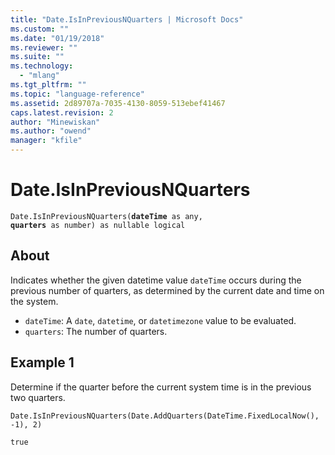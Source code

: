 ```yaml
---
title: "Date.IsInPreviousNQuarters | Microsoft Docs"
ms.custom: ""
ms.date: "01/19/2018"
ms.reviewer: ""
ms.suite: ""
ms.technology: 
  - "mlang"
ms.tgt_pltfrm: ""
ms.topic: "language-reference"
ms.assetid: 2d89707a-7035-4130-8059-513ebef41467
caps.latest.revision: 2
author: "Minewiskan"
ms.author: "owend"
manager: "kfile"
---
```

# Date.IsInPreviousNQuarters
<code>Date.IsInPreviousNQuarters(**dateTime** as any, **quarters** as number) as nullable logical</code>
## About
Indicates whether the given datetime value <code>dateTime</code> occurs during the previous number of quarters, as determined by the current date and time on the system. 
* <code>dateTime</code>: A <code>date</code>, <code>datetime</code>, or <code>datetimezone</code> value to be evaluated. 
* <code>quarters</code>: The number of quarters.

## Example 1
Determine if the quarter before the current system time is in the previous two quarters.

<code>Date.IsInPreviousNQuarters(Date.AddQuarters(DateTime.FixedLocalNow(), -1), 2)</code>

<code>true</code>

